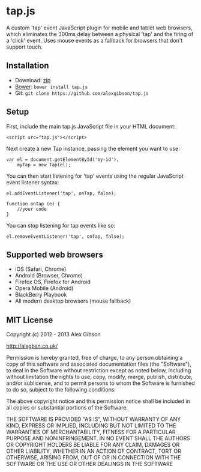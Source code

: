 tap.js
=======================================

A custom 'tap' event JavaScript plugin for mobile and tablet web browsers, which eliminates the 300ms delay between a physical 'tap' and the firing of a 'click' event. Uses mouse events as a fallback for browsers that don't support touch.

Installation
---------------------------------------

* Download: [zip](https://github.com/alexgibson/tap.js/zipball/master)
* [Bower](https://github.com/twitter/bower/): `bower install tap.js`
* Git: `git clone https://github.com/alexgibson/tap.js`

Setup
---------------------------------------

First, include the main tap.js JavaScript file in your HTML document:

```
<script src="tap.js"></script>
```

Next create a new Tap instance, passing the element you want to use:

```
var el = document.getElementById('my-id'),
	myTap = new Tap(el);
```

You can then start listening for 'tap' events using the regular JavaScript event listener syntax:

```
el.addEventListener('tap', onTap, false); 

function onTap (e) {
	//your code
}
```

You can stop listening for tap events like so:

```
el.removeEventListener('tap', onTap, false);
```
	
Supported web browsers
---------------------------------------

- iOS (Safari, Chrome)
- Android (Browser, Chrome)
- Firefox OS, Firefox for Android
- Opera Mobile (Android)
- BlackBerry Playbook
- All modern desktop browsers (mouse fallback)
	
MIT License
---------------------------------------

Copyright (c) 2012 - 2013 Alex Gibson

http://alxgbsn.co.uk/

Permission is hereby granted, free of charge, to any person obtaining a copy of this software and associated documentation files (the "Software"), to deal in the Software without restriction except as noted below, including without limitation the rights to use, copy, modify, merge, publish, distribute, and/or sublicense, and to permit persons to whom the Software is furnished to do so, subject to the following conditions:

The above copyright notice and this permission notice shall be included in all copies or substantial portions of the Software.

THE SOFTWARE IS PROVIDED "AS IS", WITHOUT WARRANTY OF ANY KIND, EXPRESS OR IMPLIED, INCLUDING BUT NOT LIMITED TO THE WARRANTIES OF MERCHANTABILITY, FITNESS FOR A PARTICULAR PURPOSE AND NONINFRINGEMENT. IN NO EVENT SHALL THE AUTHORS OR COPYRIGHT HOLDERS BE LIABLE FOR ANY CLAIM, DAMAGES OR OTHER LIABILITY, WHETHER IN AN ACTION OF CONTRACT, TORT OR OTHERWISE, ARISING FROM, OUT OF OR IN CONNECTION WITH THE SOFTWARE OR THE USE OR OTHER DEALINGS IN THE SOFTWARE

